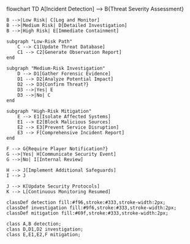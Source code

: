 flowchart TD
    A[Incident Detection] --> B{Threat Severity Assessment}
    
    B -->|Low Risk| C[Log and Monitor]
    B -->|Medium Risk| D[Detailed Investigation]
    B -->|High Risk| E[Immediate Containment]
    
    subgraph "Low-Risk Path"
        C --> C1[Update Threat Database]
        C1 --> C2[Generate Observation Report]
    end
    
    subgraph "Medium-Risk Investigation"
        D --> D1[Gather Forensic Evidence]
        D1 --> D2[Analyze Potential Impact]
        D2 --> D3{Confirm Threat?}
        D3 -->|Yes| E
        D3 -->|No| C
    end
    
    subgraph "High-Risk Mitigation"
        E --> E1[Isolate Affected Systems]
        E1 --> E2[Block Malicious Sources]
        E2 --> E3[Prevent Service Disruption]
        E3 --> F[Comprehensive Incident Report]
    end
    
    F --> G{Require Player Notification?}
    G -->|Yes| H[Communicate Security Event]
    G -->|No| I[Internal Review]
    
    H --> J[Implement Additional Safeguards]
    I --> J
    
    J --> K[Update Security Protocols]
    K --> L[Continuous Monitoring Resumed]
    
    classDef detection fill:#f96,stroke:#333,stroke-width:2px;
    classDef investigation fill:#9f6,stroke:#333,stroke-width:2px;
    classDef mitigation fill:#69f,stroke:#333,stroke-width:2px;
    
    class A,B detection;
    class D,D1,D2 investigation;
    class E,E1,E2,F mitigation;
